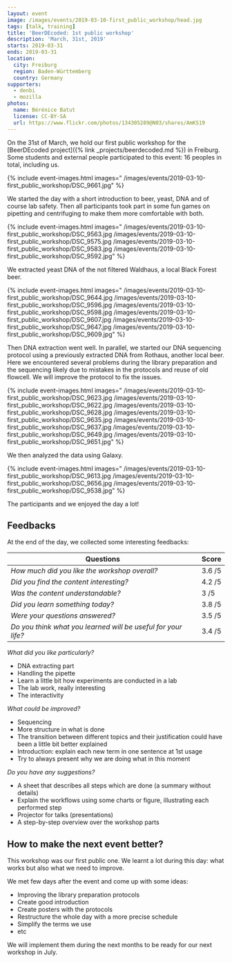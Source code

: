 ```yaml
---
layout: event
image: /images/events/2019-03-10-first_public_workshop/head.jpg
tags: [talk, training]
title: 'BeerDEcoded: 1st public workshop'
description: 'March, 31st, 2019'
starts: 2019-03-31
ends: 2019-03-31
location:
  city: Freiburg
  region: Baden-Württemberg
  country: Germany
supporters:
  - denbi
  - mozilla
photos:
  name: Bérénice Batut
  license: CC-BY-SA
  url: https://www.flickr.com/photos/134305289@N03/shares/AmKS19
---
```


On the 31st of March, we hold our first public workshop for the [BeerDEcoded project]({% link _projects/beerdecoded.md %}) in Freiburg. Some students and external people participated to this event: 16 peoples in total, including us.

{% include event-images.html images="
  /images/events/2019-03-10-first_public_workshop/DSC_9661.jpg"
%}

We started the day with a short introduction to beer, yeast, DNA and of course lab safety. Then all participants took part in some fun games on pipetting and centrifuging to make them more comfortable with both.

{% include event-images.html images="
  /images/events/2019-03-10-first_public_workshop/DSC_9563.jpg
  /images/events/2019-03-10-first_public_workshop/DSC_9575.jpg
  /images/events/2019-03-10-first_public_workshop/DSC_9583.jpg
  /images/events/2019-03-10-first_public_workshop/DSC_9592.jpg"
%}

We extracted yeast DNA of the not filtered Waldhaus, a local Black Forest beer.

{% include event-images.html images="
  /images/events/2019-03-10-first_public_workshop/DSC_9644.jpg
  /images/events/2019-03-10-first_public_workshop/DSC_9596.jpg
  /images/events/2019-03-10-first_public_workshop/DSC_9598.jpg
  /images/events/2019-03-10-first_public_workshop/DSC_9607.jpg
  /images/events/2019-03-10-first_public_workshop/DSC_9647.jpg
  /images/events/2019-03-10-first_public_workshop/DSC_9609.jpg"
%}

Then DNA extraction went well. In parallel, we started our DNA sequencing protocol using a previously extracted DNA from Rothaus, another local beer. Here we encountered several problems during the library preparation and the sequencing likely due to mistakes in the protocols and reuse of old flowcell. We will improve the protocol to fix the issues.

{% include event-images.html images="
  /images/events/2019-03-10-first_public_workshop/DSC_9623.jpg
  /images/events/2019-03-10-first_public_workshop/DSC_9622.jpg
  /images/events/2019-03-10-first_public_workshop/DSC_9628.jpg
  /images/events/2019-03-10-first_public_workshop/DSC_9635.jpg
  /images/events/2019-03-10-first_public_workshop/DSC_9637.jpg
  /images/events/2019-03-10-first_public_workshop/DSC_9649.jpg
  /images/events/2019-03-10-first_public_workshop/DSC_9651.jpg"
%}

We then analyzed the data using Galaxy.

{% include event-images.html images="
  /images/events/2019-03-10-first_public_workshop/DSC_9613.jpg
  /images/events/2019-03-10-first_public_workshop/DSC_9656.jpg
  /images/events/2019-03-10-first_public_workshop/DSC_9538.jpg"
%}

The participants and we enjoyed the day a lot!

## Feedbacks

At the end of the day, we collected some interesting feedbacks:

Questions | Score
--- | ---
*How much did you like the workshop overall?* | 3.6 /5
*Did you find the content interesting?* | 4.2 /5
*Was the content understandable?* | 3 /5
*Did you learn something today?* | 3.8 /5
*Were your questions answered?* | 3.5 /5
*Do you think what you learned will be useful for your life?*	| 3.4 /5

*What did you like particularly?*
- DNA extracting part
- Handling the pipette
- Learn a little bit how experiments are conducted in a lab
- The lab work, really interesting
- The interactivity

*What could be improved?*
- Sequencing
- More structure in what is done
- The transition between different topics and their justification could have been a little bit better explained
- Introduction: explain each new term in one sentence at 1st usage
- Try to always present why we are doing what in this moment

*Do you have any suggestions?*
- A sheet that describes all steps which are done (a summary without details)
- Explain the workflows using some charts or figure, illustrating each performed step
- Projector for talks (presentations)
- A step-by-step overview over the workshop parts

## How to make the next event better?

This workshop was our first public one. We learnt a lot during this day: what works but also what we need to improve.

We met few days after the event and come up with some ideas:
- Improving the library preparation protocols
- Create good introduction
- Create posters with the protocols
- Restructure the whole day with a more precise schedule
- Simplify the terms we use
- etc

We will implement them during the next months to be ready for our next workshop in July.
